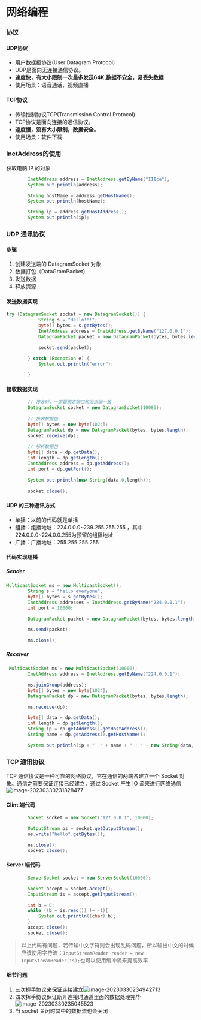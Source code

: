 # 网络编程

### 协议

#### UDP协议

* 用户数据报协议(User Datagram Protocol)
* UDP是面向无连接通信协议。
* **速度快，有大小限制一次最多发送64K,数据不安全，易丢失数据**
* 使用场景：语音通话，视频直播

#### TCP协议

* 传输控制协议TCP(Transmission Control Protocol)
* TCP协议是面向连接的通信协议。
* **速度慢，没有大小限制，数据安全。**
* 使用场景：软件下载



### InetAddress的使用

获取电脑 IP 的对象

```java
        InetAddress address = InetAddress.getByName("IIIce");
        System.out.println(address);

        String hostName = address.getHostName();
        System.out.println(hostName);

        String ip = address.getHostAddress();
        System.out.println(ip);
```



### UDP 通讯协议

#### 步骤

1. 创建发送端的 DatagramSocket 对象
2. 数据打包（DataGramPacket）
3. 发送数据
4. 释放资源

#### 发送数据实现

```java
try (DatagramSocket socket = new DatagramSocket()) {
            String s = "Hello!!!";
            byte[] bytes = s.getBytes();
            InetAddress address = InetAddress.getByName("127.0.0.1");
            DatagramPacket packet = new DatagramPacket(bytes, bytes.length, address, 10086);

            socket.send(packet);

        } catch (Exception e) {
            System.out.println("error");

        }
```



#### 接收数据实现

```java
        // 接收时，一定要绑定端口和发送端一致
		DatagramSocket socket = new DatagramSocket(10086);
		
		// 接收数据包
        byte[] bytes = new byte[1024];
        DatagramPacket dp = new DatagramPacket(bytes, bytes.length);
        socket.receive(dp);
		
		// 解析数据包
        byte[] data = dp.getData();
        int length = dp.getLength();
        InetAddress address = dp.getAddress();
        int port = dp.getPort();

        System.out.println(new String(data,0,length));
        
        socket.close();
```

#### UDP 的三种通讯方式

* 单播：以前的代码就是单播
* 组播：组播地址：224.0.0.0~239.255.255.255
  ，其中224.0.0.0~224.0.0.255为预留的组播地址
* 广播：广播地址：255.255.255.255

#### 代码实现组播

##### Sender

```java
MulticastSocket ms = new MulticastSocket();
        String s = "hello everyone";
        byte[] bytes = s.getBytes();
        InetAddress addresses = InetAddress.getByName("224.0.0.1");
        int port = 10000;

        DatagramPacket packet = new DatagramPacket(bytes, bytes.length, addresses, port);

        ms.send(packet);

        ms.close();
```

##### Receiver

```java
 MulticastSocket ms = new MulticastSocket(10000);
        InetAddress address = InetAddress.getByName("224.0.0.1");

        ms.joinGroup(address);
        byte[] bytes = new byte[1024];
        DatagramPacket dp = new DatagramPacket(bytes, bytes.length);

        ms.receive(dp);

        byte[] data = dp.getData();
        int length = dp.getLength();
        String ip = dp.getAddress().getHostAddress();
        String name = dp.getAddress().getHostName();

        System.out.println(ip + "  " + name + " : " + new String(data, 0, length));
```



### TCP 通讯协议

TCP 通信协议是一种可靠的网络协议，它在通信的两端各建立一个 Socket 对象。通信之前要保证连接已经建立，通过 Socket 产生 IO 流来进行网络通信![image-20230330231828477](https://cdn.jsdelivr.net/gh/KingRainIce/typora-pic@main/202303302318950.png)

#### Clint 端代码

```java
        Socket socket = new Socket("127.0.0.1", 10000);

        OutputStream os = socket.getOutputStream();
        os.write("hello".getBytes());

        os.close();
        socket.close();
```



#### Server 端代码

```java
        ServerSocket socket = new ServerSocket(10000);

        Socket accept = socket.accept();
        InputStream is = accept.getInputStream();

        int b = 0;
        while ((b = is.read()) != -1){
            System.out.println((char) b);
        }
        accept.close();
        socket.close();
```

> 以上代码有问题，若传输中文字符则会出现乱码问题，所以输出中文的时候应该使用字符流：`InputStreamReader reader = new InputStreamReader(is);`也可以使用缓冲流来提高效率



#### 细节问题

1. 三次握手协议来保证连接建立![image-20230330234942713](https://cdn.jsdelivr.net/gh/KingRainIce/typora-pic@main/202303302349856.png)
2. 四次挥手协议保证断开连接时通道里面的数据处理完毕![image-20230330235045523](https://cdn.jsdelivr.net/gh/KingRainIce/typora-pic@main/202303302350847.png)
3. 当 socket 关闭时其中的数据流也会关闭
